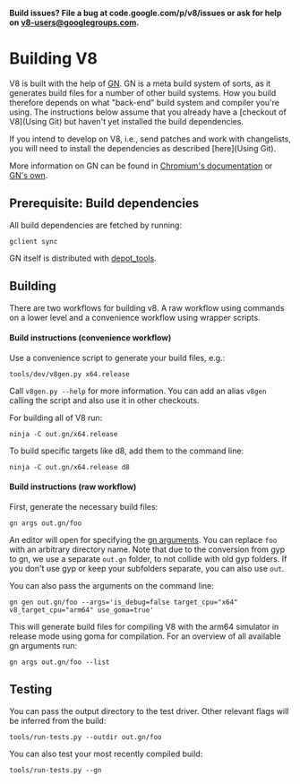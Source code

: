 **Build issues? File a bug at code.google.com/p/v8/issues or ask for help on v8-users@googlegroups.com.**

# Building V8

V8 is built with the help of [GN](https://chromium.googlesource.com/chromium/src/+/master/tools/gn/docs). GN is a meta build system of sorts, as it generates build files for a number of other build systems. How you build therefore depends on what "back-end" build system and compiler you're using.
The instructions below assume that you already have a [checkout of V8](Using Git) but haven't yet installed the build dependencies.

If you intend to develop on V8, i.e., send patches and work with changelists, you will need to install the dependencies as described [here](Using Git).

More information on GN can be found in [Chromium's documentation](https://www.chromium.org/developers/gn-build-configuration) or [GN's own](https://chromium.googlesource.com/chromium/src/+/master/tools/gn/docs).

## Prerequisite: Build dependencies

All build dependencies are fetched by running:

```gclient sync```

GN itself is distributed with [depot_tools](https://www.chromium.org/developers/how-tos/install-depot-tools).

## Building

There are two workflows for building v8. A raw workflow using commands on a lower level and a convenience workflow using wrapper scripts.

#### Build instructions (convenience workflow) 

Use a convenience script to generate your build files, e.g.:

```tools/dev/v8gen.py x64.release```

Call ```v8gen.py --help``` for more information. You can add an alias ```v8gen``` calling the script and also use it in other checkouts.

For building all of V8 run:

```ninja -C out.gn/x64.release```

To build specific targets like d8, add them to the command line:

```ninja -C out.gn/x64.release d8```

#### Build instructions (raw workflow) 

First, generate the necessary build files:

```gn args out.gn/foo```

An editor will open for specifying the [gn arguments](https://chromium.googlesource.com/chromium/src/+/master/tools/gn/docs/reference.md). You can replace ```foo``` with an arbitrary directory name.  Note that due to the conversion from gyp to gn, we use a separate ```out.gn``` folder, to not collide with old gyp folders. If you don't use gyp or keep your subfolders separate, you can also use ```out```.

You can also pass the arguments on the command line:

```gn gen out.gn/foo --args='is_debug=false target_cpu="x64" v8_target_cpu="arm64" use_goma=true'```

This will generate build files for compiling V8 with the arm64 simulator in release mode using goma for compilation. For an overview of all available gn arguments run:

```gn args out.gn/foo --list```

## Testing

You can pass the output directory to the test driver. Other relevant flags will be inferred from the build:

```tools/run-tests.py --outdir out.gn/foo```

You can also test your most recently compiled build:

```tools/run-tests.py --gn```
